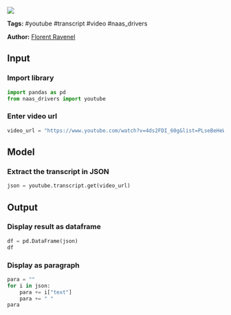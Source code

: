 <a href="https://app.naas.ai/user-redirect/naas/downloader?url=https://raw.githubusercontent.com/jupyter-naas/awesome-notebooks/master/Youtube/Youtube_Extract_transcript_from_video.ipynb" target="_parent"><img src="https://naasai-public.s3.eu-west-3.amazonaws.com/open_in_naas.svg"/></a>

**Tags:** #youtube #transcript #video #naas_drivers

**Author:** [Florent Ravenel](https://www.linkedin.com/in/ACoAABCNSioBW3YZHc2lBHVG0E_TXYWitQkmwog/)

## Input

### Import library


```python
import pandas as pd
from naas_drivers import youtube
```

### Enter video url


```python
video_url = "https://www.youtube.com/watch?v=4ds2FDI_60g&list=PLseBeHeWM4DHat4s5W2OeetaPB3sN2oTL&index=7"
```

## Model

### Extract the transcript in JSON


```python
json = youtube.transcript.get(video_url)
```

## Output

### Display result as dataframe


```python
df = pd.DataFrame(json)
df
```

### Display as paragraph


```python
para = ""
for i in json:
    para += i["text"]
    para += " "
para
```
